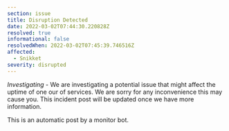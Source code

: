 ```yaml
---
section: issue
title: Disruption Detected
date: 2022-03-02T07:44:30.220828Z
resolved: true
informational: false
resolvedWhen: 2022-03-02T07:45:39.746516Z
affected:
  - Snikket
severity: disrupted
---
```

*Investigating* - We are investigating a potential issue that might affect the uptime of one our of services. We are sorry for any inconvenience this may cause you. This incident post will be updated once we have more information.

This is an automatic post by a monitor bot.
        